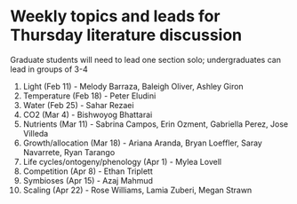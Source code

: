 # Weekly topics and leads for Thursday literature discussion

Graduate students will need to lead one section solo;
undergraduates can lead in groups of 3-4

1. Light (Feb 11) - Melody Barraza, Baleigh Oliver, Ashley Giron
2. Temperature (Feb 18) - Peter Eludini
3. Water (Feb 25) - Sahar Rezaei
4. CO2 (Mar 4) - Bishwoyog Bhattarai
5. Nutrients (Mar 11) - Sabrina Campos, Erin Ozment, Gabriella Perez, Jose Villeda
6. Growth/allocation (Mar 18) - Ariana Aranda, Bryan Loeffler, Saray Navarrete, Ryan Tarango
7. Life cycles/ontogeny/phenology (Apr 1) - Mylea Lovell
8. Competition (Apr 8) - Ethan Triplett
9. Symbioses (Apr 15) - Azaj Mahmud
10. Scaling (Apr 22) -  Rose Williams, Lamia Zuberi, Megan Strawn
